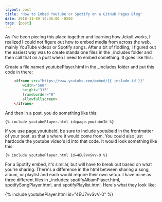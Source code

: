 ```yaml
---
layout: post
title: "How to Embed YouTube or Spotify on a GitHub Pages Blog"
date: 2018-11-09 14:45:00 -0500
tags: [post]
---
```


As I've been piecing this place together and learning how Jekyll works, I realized I could not figure out how to embed media from across the web, mainly YouTube videos or Spotify songs. After a bit of fiddling, I figured out the easiest way was to create standalone files in the _includes folder and then call that on a post when I need to embed something. It goes like this:

Create a file named youtubePlayer.html in the _includes folder and put this code in there:

```html
    <iframe src="https://www.youtube.com/embed/{{ include.id }}" 
        width="560" 
        height="315"
        frameborder="0" 
        allowfullscreen>
    </iframe>
```

And then in a post, you do something like this:

    {% include youtubePlayer.html id=page.youtubeId %}

If you use page.youtubeId, be sure to include youtubeid in the frontmatter of your post, as that's where it would come from. You could also just hardcode the youtube video's id into that code. It would look something like this:

    {% include youtubePlayer.html id=4EU7vvSvV-0 %}

For a Spotify embed, it's similar, but will have to break out based on what you're sharing. There's a difference in the html between sharing a song, album, or playlist and each would require their own setup. I have mine as three different files in _includes: spotifyAlbumPlayer.html, spotifySongPlayer.html, and spotifyPlaylist.html. Here's what they look like:


{% include youtubePlayer.html id="4EU7vvSvV-0" %}